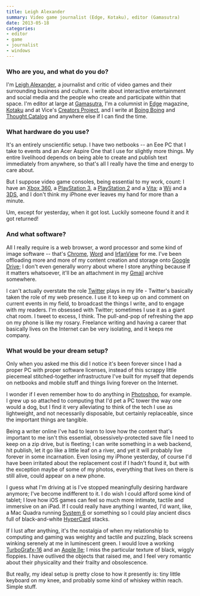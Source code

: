 ```yaml
---
title: Leigh Alexander
summary: Video game journalist (Edge, Kotaku), editor (Gamasutra)
date: 2013-05-18
categories:
- editor
- game
- journalist
- windows
---
```


### Who are you, and what do you do?

I'm [Leigh Alexander](http://leighalexander.net/ "Leigh's website."), a journalist and critic of video games and their surrounding business and culture. I write about interactive entertainment and social media and the people who create and participate within that space. I'm editor at large at [Gamasutra](http://gamasutra.com/ "A website about games."), I'm a columnist in [Edge](http://www.edge-online.com/author/lalexander/ "Leigh's articles on Edge.") magazine, [Kotaku](http://kotaku.com/tag/leigh-alexander "Leigh's posts on Kotaku.") and at Vice's [Creators Project](http://thecreatorsproject.vice.com/en_us "A website about art and technology."), and I write at [Boing Boing](http://boingboing.net/author/leighalexander "Leigh's posts on Boing Boing.") and [Thought Catalog](http://thoughtcatalog.com/author/leigh-alexander/ "Leigh's articles on Thought Catalog.") and anywhere else if I can find the time.

### What hardware do you use?

It's an entirely unscientific setup. I have two netbooks -- an Eee PC that I take to events and an Acer Aspire One that I use for slightly more things. My entire livelihood depends on being able to create and publish text immediately from anywhere, so that's all I really have the time and energy to care about. 

But I suppose video game consoles, being essential to my work, count: I have an [Xbox 360][xbox-360], a [PlayStation 3][ps3], a [PlayStation 2][ps2] and a [Vita][]; a [Wii][] and a [3DS][], and I don't think my iPhone ever leaves my hand for more than a minute. 

Um, except for yesterday, when it got lost. Luckily someone found it and it got returned! 

### And what software?

All I really require is a web browser, a word processor and some kind of image software -- that's [Chrome][], [Word][] and [IrfanView][] for me. I've been offloading more and more of my content creation and storage onto [Google Drive][google-drive]; I don't even generally worry about where I store anything because if it matters whatsoever, it'll be an attachment in my [Gmail][] archive somewhere. 

I can't actually overstate the role [Twitter][] plays in my life - Twitter's basically taken the role of my web presence. I use it to keep up on and comment on current events in my field, to broadcast the things I write, and to engage with my readers. I'm obsessed with Twitter; sometimes I use it as a giant chat room. I tweet to excess, I think. The pull-and-pop of refreshing the app on my phone is like my rosary. Freelance writing and having a career that basically lives on the Internet can be very isolating, and it keeps me company. 

### What would be your dream setup?

Only when you asked me this did I notice it's been forever since I had a proper PC with proper software licenses, instead of this scrappy little piecemeal stitched-together infrastructure I've built for myself that depends on netbooks and mobile stuff and things living forever on the Internet. 

I wonder if I even remember how to do anything in [Photoshop][], for example. I grew up so attached to computing that I'd pet a PC tower the way one would a dog, but I find it very alleviating to think of the tech I use as lightweight, and not necessarily disposable, but certainly replaceable, since the important things are tangible. 

Being a writer online I've had to learn to love how the content that's important to me isn't this essential, obsessively-protected save file I need to keep on a zip drive, but is fleeting; I can write something in a web backend, hit publish, let it go like a little leaf on a river, and yet it will probably live forever in some incarnation. Even losing my iPhone yesterday, of course I'd have been irritated about the replacement cost if I hadn't found it, but with the exception maybe of some of my photos, everything that lives on there is still alive, could appear on a new phone. 

I guess what I'm driving at is I've stopped meaningfully desiring hardware anymore; I've become indifferent to it. I do wish I could afford some kind of tablet; I love how iOS games can feel so much more intimate, tactile and immersive on an iPad. If I could really have anything I wanted, I'd want, like, a Mac Quadra running [System 6][system-6] or something so I could play ancient discs full of black-and-white [HyperCard][] stacks.

If I lust after anything, it's the nostalgia of when my relationship to computing and gaming was weighty and tactile and puzzling, black screens winking serenely at me in luminescent green. I would love a working [TurboGrafx-16][] and an [Apple IIe][iie]; I miss the particular texture of black, wiggly floppies. I have outlived the objects that raised me, and I feel very romantic about their physicality and their frailty and obsolescence. 

But really, my ideal setup is pretty close to how it presently is: tiny little keyboard on my knee, and probably some kind of whiskey within reach. Simple stuff.

[3ds]: https://www.nintendo.com/3ds/ "A portable gaming console with a 3D screen."
[chrome]: https://www.google.com/intl/en/chrome/browser/ "A WebKit-based browser, where each tab runs in its own thread."
[gmail]: https://mail.google.com/mail/ "Web-based email."
[google-drive]: https://drive.google.com/ "A cloud storage service."
[hypercard]: https://en.wikipedia.org/wiki/HyperCard "A multimedia programming interface."
[iie]: https://en.wikipedia.org/wiki/Apple_IIe "The desktop computer."
[irfanview]: https://www.irfanview.com/ "An image viewer/editor for Windows."
[photoshop]: https://www.adobe.com/products/photoshop.html "A bitmap image editor."
[ps2]: https://en.wikipedia.org/wiki/PS_2 "A gaming console."
[ps3]: http://us.playstation.com/PS3/ "A shiny gaming console from Sony."
[system-6]: https://www.amazon.com/Tamrac-5606-System-Camera-Black/dp/B00004X10C "A carry bag for DSLRs."
[turbografx-16]: https://en.wikipedia.org/wiki/TurboGrafx-16 "A video game console."
[twitter]: https://twitter.com/ "An online micro-blogging platform."
[vita]: https://www.playstation.com/en-us/explore/psvita/ "A portable gaming console."
[wii]: https://www.nintendo.com/wii "A unique gaming console."
[word]: https://products.office.com/en-us/word "A document editor."
[xbox-360]: http://www.xbox.com:80/en-US/Xbox360 "A gaming console."
